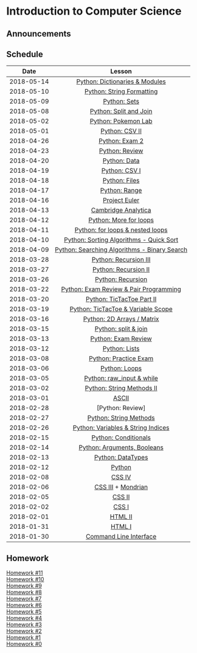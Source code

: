 # Introduction to Computer Science

## Announcements

## Schedule
|  Date      | Lesson |
|:----------:|:------:|
| 2018-05-14|[Python: Dictionaries & Modules](python/dict.md)|
| 2018-05-10|[Python: String Formatting](python/format.md)|
| 2018-05-09|[Python: Sets](python/sets.md)|
| 2018-05-08|[Python: Split and Join](python/moredata.md)|
| 2018-05-02|[Python: Pokemon Lab](pokemon_lab/pokemon.md)|
| 2018-05-01|[Python: CSV II](python/sats.md)|
| 2018-04-26|[Python: Exam 2](python/exam2.md)|
| 2018-04-23|[Python: Review](python/solutions/projecteuler.md)|
| 2018-04-20|[Python: Data](python/sats.md)|
| 2018-04-19|[Python: CSV I](python/csv.md)|
| 2018-04-18|[Python: Files](python/files.md)|
| 2018-04-17|[Python: Range](python/range.md)|
| 2018-04-16|[Project Euler](python/euler.md)|
| 2018-04-13|[Cambridge Analytica](python/basicdb.md)|
| 2018-04-12|[Python: More for loops](python/forfor.md)|
| 2018-04-11|[Python: for loops & nested loops](python/for.md)|
| 2018-04-10|[Python: Sorting Algorithms - Quick Sort](python/sort.md)|
| 2018-04-09|[Python: Searching Algorithms - Binary Search](python/binarysearch.md)|
| 2018-03-28|[Python: Recursion III](python/recursionIII.md)|
| 2018-03-27|[Python: Recursion II](python/recursionII.md)|
| 2018-03-26|[Python: Recursion](python/recursion.md)|
| 2018-03-22|[Python: Exam Review & Pair Programming](python/practice_exam_2.md)|
| 2018-03-20|[Python: TicTacToe Part II](python/scope.md)|
| 2018-03-19|[Python: TicTacToe & Variable Scope](python/scope.md)|
| 2018-03-16|[Python: 2D Arrays / Matrix](python/matrix.md)|
| 2018-03-15|[Python: split & join](python/string_list.md)|
| 2018-03-13|[Python: Exam Review](python/exam1.md)|
| 2018-03-12|[Python: Lists](python/lists1.md)|
| 2018-03-08|[Python: Practice Exam](python/practice.md)|
| 2018-03-06|[Python: Loops](python/loops2.md)|
| 2018-03-05 |[Python: raw_input & while](python/loops.md)|
| 2018-03-02 |[Python: String Methods II](python/strings/methods2.md)|
| 2018-03-01 |[ASCII](python/strings/ascii.md)|
| 2018-02-28 |[Python: Review]|
| 2018-02-27 |[Python: String Methods](python/strings/methods.md)|
| 2018-02-26 |[Python: Variables & String Indices](python/strings/intro.md)|
| 2018-02-15 |[Python: Conditionals](python/conditionals.md)|
| 2018-02-14 |[Python: Arguments, Booleans](python/boolean.md)|
| 2018-02-13 |[Python: DataTypes](python/datatypes.md)|
| 2018-02-12 |[Python](python/setup.md)|
| 2018-02-08 |[CSS IV](css/css_basics4.md)|
| 2018-02-06 |[CSS III](css/css_basics3.md) + [Mondrian](css/mondrian.md)|
| 2018-02-05 |[CSS II](css/css_basics2.md)|
| 2018-02-02 |[CSS I](css/css_basics1.md)|
| 2018-02-01 |[HTML II](html/html_basics2.md)|
| 2018-01-31 |[HTML I](html/html_basics1.md)|
| 2018-01-30 |[Command Line Interface](cli/command_line.md)|

## Homework
[Homework #11](./homework/homework11.md) <br>
[Homework #10](./homework/homework10.md) <br>
[Homework #9](./homework/homework9.md) <br>
[Homework #8](./homework/homework8.md) <br>
[Homework #7](./homework/homework7.md) <br>
[Homework #6](./homework/homework6.md) <br>
[Homework #5](./homework/homework5.md) <br>
[Homework #4](./homework/homework4.md) <br>
[Homework #3](./homework/homework3.md) <br>
[Homework #2](./homework/homework2.md) <br>
[Homework #1](./homework/homework1.md)<br>
[Homework #0](./homework/homework0.md)
